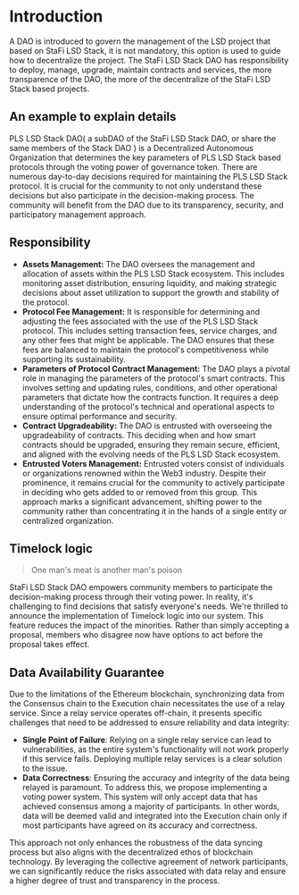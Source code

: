 # Introduction

A DAO is introduced to govern the management of the LSD project that based on StaFi LSD Stack, it is not mandatory, this option is used to guide how to decentralize the project. The StaFi LSD Stack DAO has responsibility to deploy, manage, upgrade, maintain contracts and services, the more transparence of the DAO, the more of the decentralize of the StaFi LSD Stack based projects.

## An example to explain details

PLS LSD Stack DAO( a subDAO of the StaFi LSD Stack DAO, or share the same members of the Stack DAO ) is a Decentralized Autonomous Organization that determines the key parameters of PLS LSD Stack based protocols through the voting power of governance token. There are numerous day-to-day decisions required for maintaining the PLS LSD Stack protocol. It is crucial for the community to not only understand these decisions but also participate in the decision-making process. The community will benefit from the DAO due to its transparency, security, and participatory management approach.

## Responsibility

- **Assets Management:** The DAO oversees the management and allocation of assets within the PLS LSD Stack ecosystem. This includes monitoring asset distribution, ensuring liquidity, and making strategic decisions about asset utilization to support the growth and stability of the protocol.
- **Protocol Fee Management:** It is responsible for determining and adjusting the fees associated with the use of the PLS LSD Stack protocol. This includes setting transaction fees, service charges, and any other fees that might be applicable. The DAO ensures that these fees are balanced to maintain the protocol's competitiveness while supporting its sustainability.
- **Parameters of Protocol Contract Management:** The DAO plays a pivotal role in managing the parameters of the protocol's smart contracts. This involves setting and updating rules, conditions, and other operational parameters that dictate how the contracts function. It requires a deep understanding of the protocol's technical and operational aspects to ensure optimal performance and security.
- **Contract Upgradeability:** The DAO is entrusted with overseeing the upgradeability of contracts. This  deciding when and how smart contracts should be upgraded, ensuring they remain secure, efficient, and aligned with the evolving needs of the PLS LSD Stack ecosystem.
- **Entrusted Voters Management:** Entrusted voters consist of individuals or organizations renowned within the Web3 industry. Despite their prominence, it remains crucial for the community to actively participate in deciding who gets added to or removed from this group. This approach marks a significant advancement, shifting power to the community rather than concentrating it in the hands of a single entity or centralized organization.

## Timelock logic

> One man's meat is another man's poison

StaFi LSD Stack DAO empowers community members to participate the decision-making process through their voting power. In reality, it's challenging to find decisions that satisfy everyone's needs. We're thrilled to announce the implementation of Timelock logic into our system. This feature reduces the impact of the minorities. Rather than simply accepting a proposal, members who disagree now have options to act before the proposal takes effect.

## Data Availability Guarantee

Due to the limitations of the Ethereum blockchain, synchronizing data from the Consensus chain to the Execution chain necessitates the use of a relay service. Since a relay service operates off-chain, it presents specific challenges that need to be addressed to ensure reliability and data integrity:

- **Single Point of Failure**: Relying on a single relay service can lead to vulnerabilities, as the entire system's functionality will not work properly if this service fails. Deploying multiple relay services is a clear solution to the issue.
- **Data Correctness**: Ensuring the accuracy and integrity of the data being relayed is paramount. To address this, we propose implementing a voting power system. This system will only accept data that has achieved consensus among a majority of participants. In other words, data will be deemed valid and integrated into the Execution chain only if most participants have agreed on its accuracy and correctness.

This approach not only enhances the robustness of the data syncing process but also aligns with the decentralized ethos of blockchain technology. By leveraging the collective agreement of network participants, we can significantly reduce the risks associated with data relay and ensure a higher degree of trust and transparency in the process.